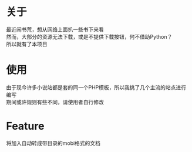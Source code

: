 # 关于

最近闹书荒，想从网络上面扒一些书下来看   
然而，大部分的资源无法下载，或是不提供下载按钮，何不借助Python？    
所以就有了本项目

# 使用
由于现今许多小说站都是套的同一个PHP模板，所以我挑了几个主流的站点进行编写    
期间或许规则有些不同，请使用者自行修改

# Feature
将加入自动转成带目录的mobi格式的文档
